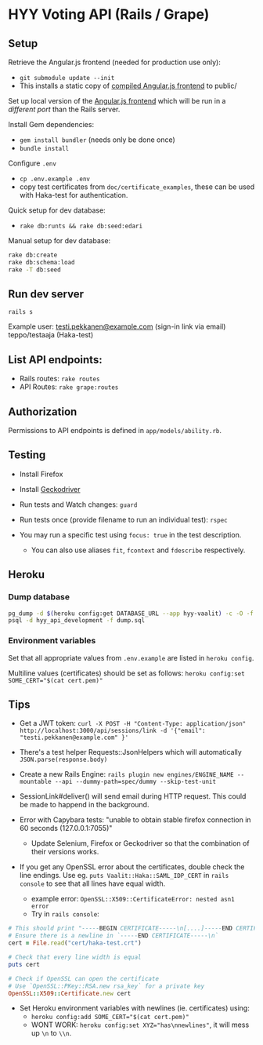 # HYY Voting API (Rails / Grape)

## Setup

Retrieve the Angular.js frontend (needed for production use only):
  * `git submodule update --init`
  * This installs a static copy of
    [compiled Angular.js frontend](https://github.com/pre/hyy-voting-frontend-dist)
    to public/

Set up local version of the [Angular.js frontend](https://github.com/pre/hyy-voting-frontend)
which will be run in a _different port_ than the Rails server.

Install Gem dependencies:
  * `gem install bundler` (needs only be done once)
  * `bundle install`

Configure `.env`
  * `cp .env.example .env`
  * copy test certificates from `doc/certificate_examples`, these can be used
    with Haka-test for authentication.

Quick setup for dev database:
  * `rake db:runts && rake db:seed:edari`

Manual setup for dev database:
```bash
rake db:create
rake db:schema:load
rake -T db:seed
```

## Run dev server

`rails s`

Example user:
testi.pekkanen@example.com (sign-in link via email)
teppo/testaaja (Haka-test)


## List API endpoints:

* Rails routes: `rake routes`
* API Routes: `rake grape:routes`


## Authorization

Permissions to API endpoints is defined in `app/models/ability.rb`.


## Testing

* Install Firefox
* Install [Geckodriver](https://github.com/mozilla/geckodriver/releases)

* Run tests and Watch changes:
`guard`

* Run tests once (provide filename to run an individual test):
`rspec`

* You may run a specific test using `focus: true` in the test description.
  - You can also use aliases `fit`, `fcontext` and `fdescribe` respectively.


## Heroku

### Dump database

```bash
pg_dump -d $(heroku config:get DATABASE_URL --app hyy-vaalit) -c -O -f dump.sql
psql -d hyy_api_development -f dump.sql
```

### Environment variables

Set that all appropriate values from `.env.example` are listed in `heroku config`.

Multiline values (certificates) should be set as follows:
  `heroku config:set SOME_CERT="$(cat cert.pem)"`


## Tips

* Get a JWT token:
  `curl -X POST -H "Content-Type: application/json" http://localhost:3000/api/sessions/link -d '{"email": "testi.pekkanen@example.com" }'`

* There's a test helper Requests::JsonHelpers which will automatically `JSON.parse(response.body)`

* Create a new Rails Engine:
`rails plugin new engines/ENGINE_NAME --mountable --api --dummy-path=spec/dummy --skip-test-unit`

* SessionLink#deliver() will send email during HTTP request.
  This could be made to happend in the background.

* Error with Capybara tests: "unable to obtain stable firefox connection in 60 seconds (127.0.0.1:7055)"
  - Update Selenium, Firefox or Geckodriver so that the combination of their versions works.

* If you get any OpenSSL error about the certificates, double check the line endings.
  Use eg. `puts Vaalit::Haka::SAML_IDP_CERT` in `rails console` to see that
  all lines have equal width.
  - example error: `OpenSSL::X509::CertificateError: nested asn1 error`
  - Try in `rails console`:
```ruby
# This should print "-----BEGIN CERTIFICATE-----\n[....]-----END CERTIFICATE-----\n"
# Ensure there is a newline in `-----END CERTIFICATE-----\n`
cert = File.read("cert/haka-test.crt")

# Check that every line width is equal
puts cert

# Check if OpenSSL can open the certificate
# Use `OpenSSL::PKey::RSA.new rsa_key` for a private key
OpenSSL::X509::Certificate.new cert
```

* Set Heroku environment variables with newlines (ie. certificates) using:
  - `heroku config:add SOME_CERT="$(cat cert.pem)"`
  - WONT WORK: `heroku config:set XYZ="has\nnewlines"`, it will mess up `\n` to `\\n`.
